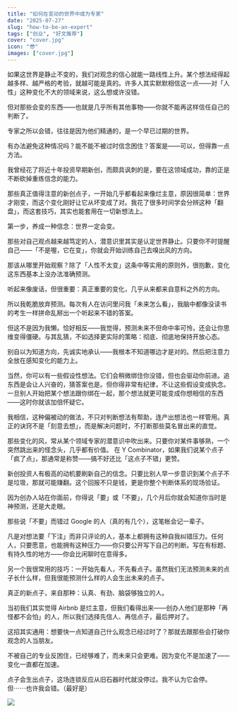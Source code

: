 ```yaml
---
title: "如何在变动的世界中成为专家"
date: "2025-07-27"
slug: "how-to-be-an-expert"
tags: ["创业", "好文推荐"]
cover: "cover.jpg"
icon: "😎"
images: ["cover.jpg"]
---
```

如果这世界是静止不变的，我们对观念的信心就能一路线性上升。某个想法经得起越多样、越严格的考验，就越可能是真的。许多人其实默默相信这一点——对「人性」这种变化不大的领域来说，这么想或许没错。



但对那些会变的东西——也就是几乎所有其他事物——你就不能再这样信任自己的判断了。



专家之所以会错，往往是因为他们精通的，是一个早已过期的世界。



有办法避免这种情况吗？能不能不被过时信念困住？答案是——可以，但得靠一点方法。



我曾经花了将近十年投资早期新创，而颇具讽刺的是，要在这领域成功，靠的正是不断砍掉重练信念的能力。



那些真正值得注意的新创点子，一开始几乎都看起来像烂主意，原因很简单：世界才刚变，而这个变化刚好让它从坏变成了对。我花了很多时间学会分辨这种「翻盘」，而这套技巧，其实也能套用在一切新想法上。



第一步，养成一种信念：世界一定会变。



那些对自己观点越来越笃定的人，潜意识里其实是认定世界静止。只要你不时提醒自己——「不是喔，它在变」，你就会开始训练自己去嗅出风的方向。



那该从哪里开始观察？除了「人性不太变」这条中等实用的原则外，很抱歉，变化这东西基本上没办法准确预测。



听起来像废话，但很重要：真正重要的变化，几乎从来都来自意料之外的方向。



所以我乾脆放弃预测。每次有人在访问里问我「未来怎么看」，我脑中都像没读书的考生一样拼命乱掰出一个听起来不错的答案。



但这不是因为我懒。恰好相反——我觉得，预测未来不但命中率可怜，还会让你思维变得僵硬。与其乱猜，不如选择更实际的策略：彻底、彻底地保持开放心态。



别自以为知道方向，先诚实地承认——我根本不知道哪边才是对的。然后把注意力全放在感知变化的能力上。



当然，你可以有一些假设性想法。它们会稍微绑住你没错，但也会驱动你前进。追东西是会让人兴奋的，猜答案也是。但你得非常有纪律，不让这些假设变成执念。
一旦别人开始把某个想法跟你绑在一起，那个想法就更可能变成你想相信的东西——这时你就该加倍怀疑它。



我相信，这种偏被动的做法，不只对判断想法有帮助，连产出想法也一样管用。真正的诀窍不是「刻意去想」，而是解决问题时，不打断那些莫名冒出来的直觉。



那些变化的风，常从某个领域专家的潜意识中吹出来。只要你对某件事够熟，一个突然跳出来的怪念头，几乎都有价值。
在 Y Combinator，如果我们说某个点子「疯了点」，那通常是称赞——搞不好还比「这点子不错」更赞。



新创投资人有极高的动机要刷新自己的信念。只要比别人早一步意识到某个点子不是垃圾，那就可能赚翻。这个回报不只是钱，更是你整个判断体系的现场验证。



因为创办人站在你面前，你得说「要」或「不要」，几个月后你就会知道你当时是神预测，还是大走眼。



那些说「不要」而错过 Google 的人（真的有几个），这笔帐会记一辈子。



凡是对想法要「下注」而非只评论的人，基本上都拥有这种自我纠错压力。任何人，只要愿意，也能拥有这种压力——你只要公开写下自己的判断。写在有标题、有持久性的地方——你会比闲聊时在意得多。



另一个我很常用的技巧：一开始先看人，不先看点子。虽然我们无法预测未来的点子长什么样，但我很能预测什么样的人会生出未来的点子。



真正的新点子，来自那种：认真、有劲、脑袋够独立的人。



当初我们其实觉得 Airbnb 是烂主意，但我们看得出来——创办人他们是那种「再怪都不会怕」的人，所以我们选择先信人、再信点子，最后押对了。



这招其实通用：想要快一点知道自己什么观念已经过时了？那就去跟那些会打破你观念的人当朋友。



不被自己的专业反困住，已经够难了，而未来只会更难。因为变化不是加速了——变化一直都在加速。



点子会生出点子，这场连锁反应从旧石器时代就没停过。我不认为它会停。
但⋯⋯也许我会错。（最好是）




![](https://prod-files-secure.s3.us-west-2.amazonaws.com/112d0858-5090-4d34-a606-b75eb8d65fd2/46476355-9cf3-4e99-9b7a-3531bc426380/1000202064.png?X-Amz-Algorithm=AWS4-HMAC-SHA256&X-Amz-Content-Sha256=UNSIGNED-PAYLOAD&X-Amz-Credential=ASIAZI2LB466Z5UKBKJP%2F20250925%2Fus-west-2%2Fs3%2Faws4_request&X-Amz-Date=20250925T191045Z&X-Amz-Expires=3600&X-Amz-Security-Token=IQoJb3JpZ2luX2VjEPL%2F%2F%2F%2F%2F%2F%2F%2F%2F%2FwEaCXVzLXdlc3QtMiJGMEQCIC%2Buojdgd21MVk99hqLvkFqh7%2BFkUqS2eqvJ%2BKGmInx8AiBfTXcOkvssyw5Zvpy7rZEyFKNcdCKcqW6TNrpc7V%2B7sSr%2FAwh7EAAaDDYzNzQyMzE4MzgwNSIMFaAtSmq5gCtZ9X8NKtwD38PW%2BQtJMigOQqjIwYBKl2TOgY6xuqWVR%2BJErJapuwynaqYJlGPbYB6hJc7Y0011itwvrd0hkry1%2FXxUEKlh%2F3lGsYBnPeMsVbuAzNGUDcfiBdpSMJfJw4rI1Cw%2BB6OBVjMJW%2Fy6goNcYLaylPj%2FazHZ3t71%2FEhB0OLAUIDqqrGtkol3GRoLzL1FF68nS0yl6HaOYjpcBuCcNuFqscKuTjrMzyEaQFKuCoe%2BKmW70C5%2BEtrF0i2X8sRr%2B1F5KiGgD%2BaptqGUK0DLfz1IdvMgBDHko%2FoSOZVeVizFlUCCabHI%2FsyMWMlHiPDdmr3w%2FA8YEeSt49mvZKrfMGMKDqJTQaym0guKOtGBoUE9n0sU8Dc7pY6AS3ruTbWyhc5x%2FVcZIqKc5k86AbB7vXtJ%2Bupgm%2Ft%2BSEU6VS1YiT5BLHhMHEU66i4ROzedKb9SyZUQ8BgfdMDyYcAkggLRaUgrXnOgnPcEP%2B2yF6FKN54XFaOZXKZcOHdy7IW4iAF99e2yw%2FMYrlMcVnBNY%2FgiDjWMuUP8tZVleGS%2BNb%2BU4dMeNpjaFYtoRQLBObUlTG%2BRaLxCQnCESc%2F%2FUke5QLqvP8cA%2FbTxNMYiwbhL%2Bd7fZVQ0xSdLACVcmVBhfetrU5%2FG6PcwrYjWxgY6pgFOdQdvZVUHiAuHlrUbRlZfH%2BRcWnNzkoKhYezmopSrA7UTkRHVM2AOLnN4rk0eo%2FJlroC%2BeGhRpby2QPY0mpwPorkFtYHw2Y8tc6%2B1vCijhhAS4rRW5U59Q2m1IwePky0l4nSYQXuuew3fpUEGxUZfVAMeCpjrGTCtw93jcp7shxu6mEDlPqBRF%2Fjbg5lgR5XGQiB7hQ9Sz5kIZZZOT4VqN%2FR375TN&X-Amz-Signature=228259f073678868557412369e66e2e24e2523c26894b9f737a111be0f83dc8c&X-Amz-SignedHeaders=host&x-amz-checksum-mode=ENABLED&x-id=GetObject)

